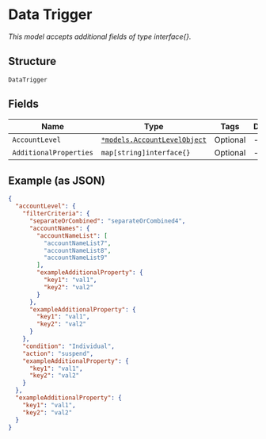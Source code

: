 
# Data Trigger

*This model accepts additional fields of type interface{}.*

## Structure

`DataTrigger`

## Fields

| Name | Type | Tags | Description |
|  --- | --- | --- | --- |
| `AccountLevel` | [`*models.AccountLevelObject`](../../doc/models/account-level-object.md) | Optional | - |
| `AdditionalProperties` | `map[string]interface{}` | Optional | - |

## Example (as JSON)

```json
{
  "accountLevel": {
    "filterCriteria": {
      "separateOrCombined": "separateOrCombined4",
      "accountNames": {
        "accountNameList": [
          "accountNameList7",
          "accountNameList8",
          "accountNameList9"
        ],
        "exampleAdditionalProperty": {
          "key1": "val1",
          "key2": "val2"
        }
      },
      "exampleAdditionalProperty": {
        "key1": "val1",
        "key2": "val2"
      }
    },
    "condition": "Individual",
    "action": "suspend",
    "exampleAdditionalProperty": {
      "key1": "val1",
      "key2": "val2"
    }
  },
  "exampleAdditionalProperty": {
    "key1": "val1",
    "key2": "val2"
  }
}
```

